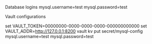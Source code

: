 Database logins
mysql.username=test
mysql.password=test

Vault configurations

set VAULT_TOKEN=00000000-0000-0000-0000-000000000000
set VAULT_ADDR=http://127.0.0.1:8200
vault kv put secret/mysql-config mysql.username=test mysql.password=test

